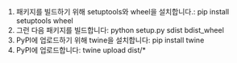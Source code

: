 1. 패키지를 빌드하기 위해 setuptools와 wheel을 설치합니다.: pip install setuptools wheel
2. 그런 다음 패키지를 빌드합니다: python setup.py sdist bdist_wheel
3. PyPI에 업로드하기 위해 twine을 설치합니다: pip install twine
4. PyPI에 업로드합니다: twine upload dist/*


